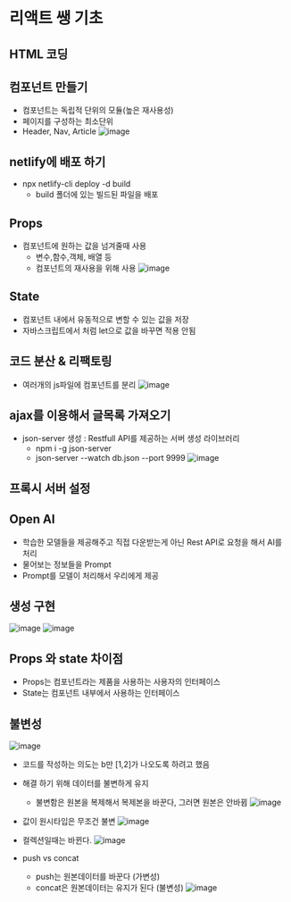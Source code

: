 # 리액트 쌩 기초

## HTML 코딩

## 컴포넌트 만들기
* 컴포넌트는 독립적 단위의 모듈(높은 재사용성)
* 페이지를 구성하는 최소단위
* Header, Nav, Article
![image](https://user-images.githubusercontent.com/116176170/215314584-bfddcdad-ed37-4523-85c5-695ac8fc7cd8.png)
## netlify에 배포 하기
* npx netlify-cli deploy -d build 
    * build 폴더에 있는 빌드된 파일을 배포

## Props
* 컴포넌트에 원하는 값을 넘겨줄때 사용
    * 변수,함수,객체, 배열 등
    * 컴포넌트의 재사용을 위해 사용
![image](https://user-images.githubusercontent.com/116176170/215315879-eab47c35-cd3c-49b5-a2f1-46d1079aec7a.png)

## State
* 컴포넌트 내에서 유동적으로 변할 수 있는 값을 저장
* 자바스크립트에서 처럼 let으로 값을 바꾸면 적용 안됨

## 코드 분산 & 리팩토링
* 여러개의 js파일에 컴포넌트를 분리
![image](https://user-images.githubusercontent.com/116176170/215317633-488a4359-b81b-4ea4-ab6a-c0600887f34c.png)


## ajax를 이용해서 글목록 가져오기
* json-server 생성 : Restfull API를 제공하는 서버 생성 라이브러리
    * npm i -g json-server
    * json-server --watch db.json --port 9999
![image](https://user-images.githubusercontent.com/116176170/215319694-cbdeda0d-daa5-4bc8-b0e0-0e0a8f705858.png)

## 프록시 서버 설정

## Open AI
* 학습한 모델들을 제공해주고 직접 다운받는게 아닌 Rest API로 요청을 해서 AI를 처리 
* 물어보는 정보들을 Prompt
* Prompt를 모델이 처리해서 우리에게 제공

## 생성 구현
![image](https://user-images.githubusercontent.com/116176170/215323373-a395b367-9728-4e51-a60c-d802cc75f1b0.png)
![image](https://user-images.githubusercontent.com/116176170/215326996-4d7566cb-dfa3-469b-a5a0-9901a5c51589.png)

## Props 와 state 차이점
* Props는 컴포넌트라는 제품을 사용하는 사용자의 인터페이스
* State는 컴포넌트 내부에서 사용하는 인터페이스

## 불변성
![image](https://user-images.githubusercontent.com/116176170/215325583-e2e08da7-42f6-41c0-af09-d7584df1fec2.png)
* 코드를 작성하는 의도는 b만 [1,2]가 나오도록 하려고 했음
* 해결 하기 위해 데이터를 불변하게 유지
    * 불변함은 원본을 복제해서 복제본을 바꾼다, 그러면 원본은 안바뀜
![image](https://user-images.githubusercontent.com/116176170/215325708-2f38b6c8-49e3-4e12-8378-33737280eb17.png)
* 값이 원시타입은 무조건 불변
![image](https://user-images.githubusercontent.com/116176170/215325773-5b418400-6cea-4e5f-b22a-f7eb5dae65c0.png)
* 컬렉션일때는 바뀐다.
![image](https://user-images.githubusercontent.com/116176170/215325869-807fdd09-2380-4bb0-8956-91db3868af77.png)

* push vs concat
    * push는 원본데이터를 바꾼다 (가변성)
    * concat은 원본데이터는 유지가 된다 (불변성)
![image](https://user-images.githubusercontent.com/116176170/215326057-91b6935d-1193-4ab4-9cbc-f123db21d3cc.png)

